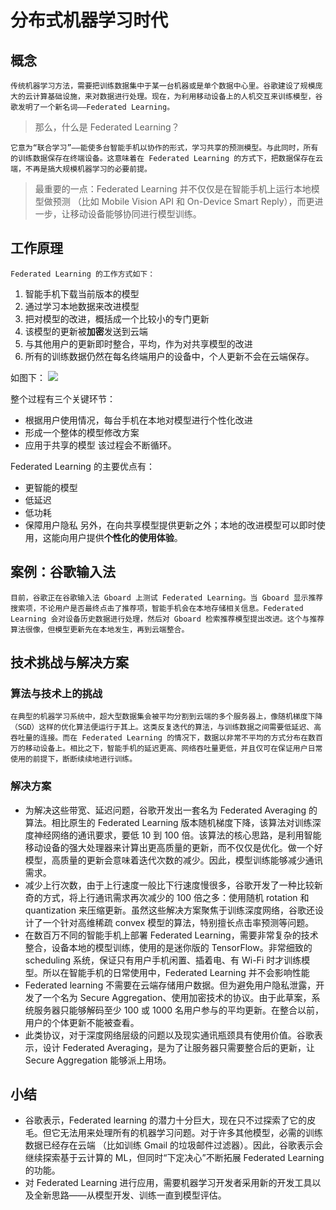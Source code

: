 # 分布式机器学习时代
## 概念
    传统机器学习方法，需要把训练数据集中于某一台机器或是单个数据中心里。谷歌建设了规模庞大的云计算基础设施，来对数据进行处理。现在，为利用移动设备上的人机交互来训练模型，谷歌发明了一个新名词——Federated Learning。

> 那么，什么是 Federated Learning？

    它意为“联合学习”——能使多台智能手机以协作的形式，学习共享的预测模型。与此同时，所有的训练数据保存在终端设备。这意味着在 Federated Learning 的方式下，把数据保存在云端，不再是搞大规模机器学习的必要前提。

> 最重要的一点：Federated Learning 并不仅仅是在智能手机上运行本地模型做预测 （比如 Mobile Vision API 和 On-Device Smart Reply），而更进一步，让移动设备能够协同进行模型训练。

## 工作原理
    Federated Learning 的工作方式如下：

1. 智能手机下载当前版本的模型
2. 通过学习本地数据来改进模型
3. 把对模型的改进，概括成一个比较小的专门更新
4. 该模型的更新被**加密**发送到云端
5. 与其他用户的更新即时整合，平均，作为对共享模型的改进
6. 所有的训练数据仍然在每名终端用户的设备中，个人更新不会在云端保存。

如图下：
![](http://bp.googleblog.cn/-K65Ed68KGXk/WOa9jaRWC6I/AAAAAAAABsM/gglycD_anuQSp-i67fxER1FOlVTulvV2gCLcB/s1600/FederatedLearning_FinalFiles_Flow%2BChart1.png)

整个过程有三个关键环节：

- 根据用户使用情况，每台手机在本地对模型进行个性化改进
- 形成一个整体的模型修改方案
- 应用于共享的模型
该过程会不断循环。

Federated Learning 的主要优点有：

- 更智能的模型
- 低延迟
- 低功耗
- 保障用户隐私
另外，在向共享模型提供更新之外；本地的改进模型可以即时使用，这能向用户提供**个性化的使用体验**。
## 案例：谷歌输入法
    目前，谷歌正在谷歌输入法 Gboard 上测试 Federated Learning。当 Gboard 显示推荐搜索项，不论用户是否最终点击了推荐项，智能手机会在本地存储相关信息。Federated Learning 会对设备历史数据进行处理，然后对 Gboard 检索推荐模型提出改进。这个与推荐算法很像，但模型更新先在本地发生，再到云端整合。
## 技术挑战与解决方案

### 算法与技术上的挑战
    在典型的机器学习系统中，超大型数据集会被平均分割到云端的多个服务器上，像随机梯度下降（SGD）这样的优化算法便运行于其上。这类反复迭代的算法，与训练数据之间需要低延迟、高吞吐量的连接。而在 Federated Learning 的情况下，数据以非常不平均的方式分布在数百万的移动设备上。相比之下，智能手机的延迟更高、网络吞吐量更低，并且仅可在保证用户日常使用的前提下，断断续续地进行训练。

### 解决方案  
- 为解决这些带宽、延迟问题，谷歌开发出一套名为 Federated Averaging 的算法。相比原生的 Federated Learning 版本随机梯度下降，该算法对训练深度神经网络的通讯要求，要低 10 到 100 倍。该算法的核心思路，是利用智能移动设备的强大处理器来计算出更高质量的更新，而不仅仅是优化。做一个好模型，高质量的更新会意味着迭代次数的减少。因此，模型训练能够减少通讯需求。
- 减少上行次数，由于上行速度一般比下行速度慢很多，谷歌开发了一种比较新奇的方式，将上行通讯需求再次减少的 100 倍之多：使用随机 rotation 和 quantization 来压缩更新。虽然这些解决方案聚焦于训练深度网络，谷歌还设计了一个针对高维稀疏 convex 模型的算法，特别擅长点击率预测等问题。
- 在数百万不同的智能手机上部署 Federated Learning，需要非常复杂的技术整合，设备本地的模型训练，使用的是迷你版的 TensorFlow。非常细致的 scheduling 系统，保证只有用户手机闲置、插着电、有 Wi-Fi 时才训练模型。所以在智能手机的日常使用中，Federated Learning 并不会影响性能
- Federated learning 不需要在云端存储用户数据。但为避免用户隐私泄露，开发了一个名为 Secure Aggregation、使用加密技术的协议。由于此草案，系统服务器只能够解码至少 100 或 1000 名用户参与的平均更新。在整合以前，用户的个体更新不能被查看。
- 此类协议，对于深度网络层级的问题以及现实通讯瓶颈具有使用价值。谷歌表示，设计 Federated Averaging，是为了让服务器只需要整合后的更新，让 Secure Aggregation 能够派上用场。

## 小结
- 谷歌表示，Federated learning 的潜力十分巨大，现在只不过探索了它的皮毛。但它无法用来处理所有的机器学习问题。对于许多其他模型，必需的训练数据已经存在云端 （比如训练 Gmail 的垃圾邮件过滤器）。因此，谷歌表示会继续探索基于云计算的 ML，但同时“下定决心”不断拓展 Federated Learning 的功能。
- 对 Federated Learning 进行应用，需要机器学习开发者采用新的开发工具以及全新思路——从模型开发、训练一直到模型评估。

